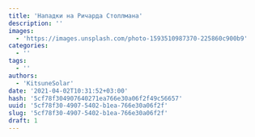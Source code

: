 ```yaml
---
title: 'Нападки на Ричарда Столлмана'
description: ''
images:
  - 'https://images.unsplash.com/photo-1593510987370-225860c900b9'
categories:
  - ''
tags:
  - ''
authors:
  - 'KitsuneSolar'
date: '2021-04-02T10:31:52+03:00'
hash: '5cf78f304907640271ea766e30a06f2f49c56657'
uuid: '5cf78f30-4907-5402-b1ea-766e30a06f2f'
slug: '5cf78f30-4907-5402-b1ea-766e30a06f2f'
draft: 1
---
```


